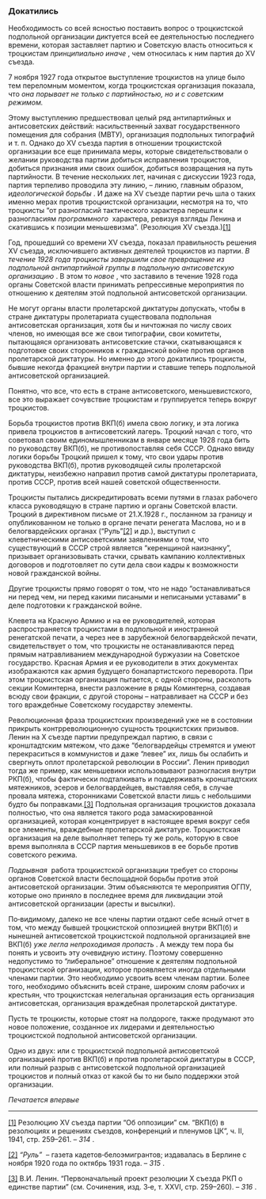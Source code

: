 ### Докатились

Необходимость со всей ясностью поставить вопрос о троцкистской подпольной организации диктуется всей ее деятельностью последнего времени, которая заставляет партию и Советскую власть относиться к троцкистам _принципиально иначе_ , чем относилась к ним партия до XV съезда.

7 ноября 1927 года открытое выступление троцкистов на улице было тем переломным моментом, когда троцкистская организация показала, что _она порывает не только с партийностью, но и с советским режимом._

Этому выступлению предшествовал целый ряд антипартийных и антисоветских действий: насильственный захват государственного помещения для собрания (МВТУ), организация подпольных типографий и т. п. Однако до XV съезда партия в отношении троцкистской организации все еще принимала меры, которые свидетельствовали о желании руководства партии добиться исправления троцкистов, добиться признания ими своих ошибок, добиться возвращения на путь партийности. В течение нескольких лет, начиная с дискуссии 1923 года, партия терпеливо проводила эту линию, – линию, главным образом, _идеологической борьбы_ . И даже на XV съезде партии речь шла о таких именно мерах против троцкистской организации, несмотря на то, что троцкисты “от разногласий тактического характера перешли к разногласиям _программного_  характера, ревизуя взгляды Ленина и скатившись к позиции меньшевизма”. (Резолюция XV съезда.)[[1]](#_ftn1)

Год, прошедший со времени XV съезда, показал правильность решения XV съезда, исключившего активных деятелей троцкистов из партии. _В течение 1928 года троцкисты завершили свое превращение из подпольной антипартийной группы в подпольную антисоветскую организацию_ . В этом то _новое_ , что заставило в течение 1928 года органы Советской власти принимать репрессивные мероприятия по отношению к деятелям этой подпольной антисоветской организации.

Не могут органы власти пролетарской диктатуры допускать, чтобы в стране диктатуры пролетариата существовала подпольная антисоветская организация, хотя бы и ничтожная по числу своих членов, но имеющая все же свои типографии, свои комитеты, пытающаяся организовать антисоветские стачки, скатывающаяся к подготовке своих сторонников к гражданской войне против органов пролетарской диктатуры. Но именно до этого докатились троцкисты, бывшие некогда фракцией внутри партии и ставшие теперь подпольной антисоветской организацией.

Понятно, что все, что есть в стране антисоветского, меньшевистского, все это выражает сочувствие троцкистам и группируется теперь вокруг троцкистов.

Борьба троцкистов против ВКП(б) имела свою логику, и эта логика привела троцкистов в антисоветский лагерь. Троцкий начал с того, что советовал своим единомышленникам в январе месяце 1928 года бить по руководству ВКП(б), не противопоставляя себя СССР. Однако ввиду логики борьбы Троцкий пришел к тому, что свои удары против руководства ВКП(б), против руководящей силы пролетарской диктатуры, неизбежно направил против самой диктатуры пролетариата, против СССР, против всей нашей советской общественности.

Троцкисты пытались дискредитировать всеми путями в глазах рабочего класса руководящую в стране партию и органы Советской власти. Троцкий в директивном письме от 21.X.1928 г., посланном за границу и опубликованном не только в органе печати ренегата Маслова, но и в белогвардейских органах (“Руль”[[2]](#_ftn2) и др.), выступил с клеветническими антисоветскими заявлениями о том, что существующий в СССР строй является “керенщиной наизнанку”, призывает организовывать стачки, срывать кампанию коллективных договоров и подготовляет по сути дела свои кадры к возможности новой гражданской войны.

Другие троцкисты прямо говорят о том, что не надо “останавливаться ни перед чем, ни перед какими писаными и неписаными уставами” в деле подготовки к гражданской войне.

Клевета на Красную Армию и на ее руководителей, которая распространяется троцкистами в подпольной и иностранной ренегатской печати, а через нее в зарубежной белогвардейской печати, свидетельствует о том, что троцкисты не останавливаются перед прямым натравливанием международной буржуазии на Советское государство. Красная Армия и ее руководители в этих документах изображаются как армия будущего бонапартистского переворота. При этом троцкистская организация пытается, с одной стороны, расколоть секции Коминтерна, внести разложение в ряды Коминтерна, создавая всюду свои фракции, с другой стороны – натравливает на СССР и без того враждебные Советскому государству элементы.

Революционная фраза троцкистских произведений уже не в состоянии прикрыть контрреволюционную сущность троцкистских призывов. Ленин на Х съезде партии предупреждал партию, в связи с кронштадтским мятежом, что даже “белогвардейцы стремятся и умеют перекраситься в коммунистов и даже “левее” их, лишь бы ослабить и свергнуть оплот пролетарской революции в России”. Ленин приводил тогда же пример, как меньшевики использовывают разногласия внутри РКП(б), чтобы фактически подталкивать и поддерживать кронштадтских мятежников, эсеров и белогвардейцев, выставляя себя, в случае провала мятежа, сторонниками Советской власти лишь с небольшими будто бы поправками.[[3]](#_ftn3) Подпольная организация троцкистов доказала полностью, что она является такого рода замаскированной организацией, которая концентрирует в настоящее время вокруг себя все элементы, враждебные пролетарской диктатуре. Троцкистская организация на деле выполняет теперь ту же роль, которую в свое время выполняла в СССР партия меньшевиков в ее борьбе против советского режима.

_Подрывная_  работа троцкистской организации требует со стороны органов Советской власти беспощадной борьбы против этой антисоветской организации. Этим объясняются те мероприятия ОГПУ, которые оно приняло в последнее время для ликвидации этой антисоветской организации (аресты и высылки).

По‑видимому, далеко не все члены партии отдают себе ясный отчет в том, что между бывшей троцкистской оппозицией внутри ВКП(б) и нынешней антисоветской троцкистской подпольной организацией вне ВКП(б) _уже легла непроходимая пропасть_ . А между тем пора бы понять и усвоить эту очевидную истину. Поэтому совершенно недопустимо то “либеральное” отношение к деятелям подпольной троцкистской организации, которое проявляется иногда отдельными членами партии. Это необходимо усвоить всем членам партии. Более того, необходимо объяснить всей стране, широким слоям рабочих и крестьян, что троцкистская нелегальная организация есть организация антисоветская, организация враждебная пролетарской диктатуре.

Пусть те троцкисты, которые стоят на полдороге, также продумают это новое положение, созданное их лидерами и деятельностью троцкистской подпольной антисоветской организации.

Одно из двух: или с троцкистской подпольной антисоветской организацией против ВКП(б) и против пролетарской диктатуры в СССР, или полный разрыв с антисоветской подпольной организацией троцкистов и полный отказ от какой бы то ни было поддержки этой организации.

_Печатается впервые_

  

---

[[1]](#_ftnref1) Резолюцию XV съезда партии “Об оппозиции” см. “ВКП(б) в резолюциях и решениях съездов, конференций и пленумов ЦК”, ч. II, 1941, стр. 259–261. – _314_ .

[[2]](#_ftnref2) _“Руль”_  – газета кадетов‑белоэмигрантов; издавалась в Берлине с ноября 1920 года по октябрь 1931 года. – _315_ .

[[3]](#_ftnref3) В.И. Ленин. “Первоначальный проект резолюции Х съезда РКП о единстве партии” (см. Сочинения, изд. 3‑е, т. XXVI, стр. 259–260). – _316_ .